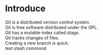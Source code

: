 # Introduce
Git is a distributed version control system.<br>
Git is free software distributed under the GPL.<br>
Git has a mutable index called stage.<br>
Git tracks changes of files.<br>
Creating a new branch is quick.<br>
test stash commond<br>
